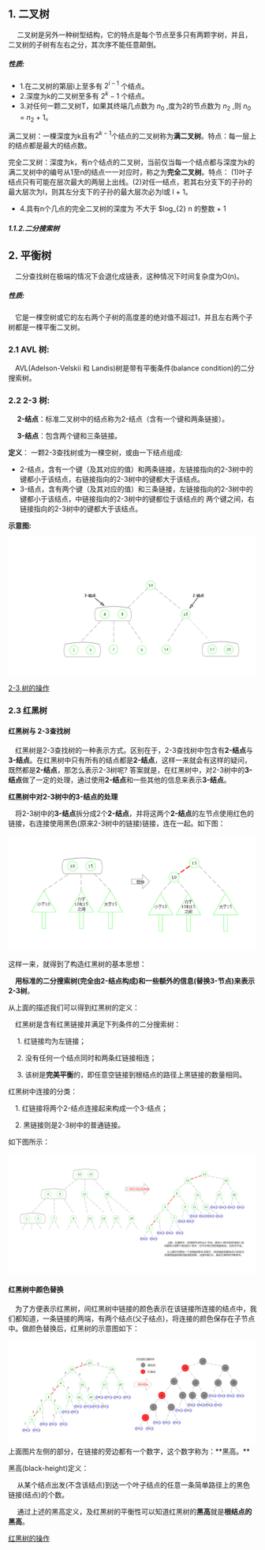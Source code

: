  ## 1. 二叉树
  &ensp;&ensp; 二叉树是另外一种树型结构，它的特点是每个节点至多只有两颗字树，并且，二叉树的子树有左右之分，其次序不能任意颠倒。
 ##### 性质:
  * 1.在二叉树的第层i上至多有 $2^{i - 1}$ 个结点。
  * 2.深度为k的二叉树至多有 $2^{k} - 1$ 个结点。
  * 3.对任何一颗二叉树T，如果其终端几点数为 $n_{0}$ ,度为2的节点数为 $n_{2}$ ,则 $n_{0}$ = $n_{2}$ + 1。
  
   满二叉树：一棵深度为k且有$2^{k - 1}$个结点的二叉树称为**满二叉树**。特点：每一层上的结点都是最大的结点数。
   
   完全二叉树：深度为k，有n个结点的二叉树，当前仅当每一个结点都与深度为k的满二叉树中的编号从1至n的结点一一对应时，称之为**完全二叉树**。特点：
   (1)叶子结点只有可能在层次最大的两层上出线。(2)对任一结点，若其右分支下的子孙的最大层次为l，则其左分支下的子孙的最大层次必为l或
   l + 1。
   
   * 4.具有n个几点的完全二叉树的深度为 不大于 $log_{2} n 的整数 + 1
 ##### 1.1.2.二分搜索树
 
 ## 2. 平衡树
 &ensp;&ensp;二分查找树在极端的情况下会退化成链表，这种情况下时间复杂度为O(n)。
 ##### 性质:
 &ensp;&ensp;它是一棵空树或它的左右两个子树的高度差的绝对值不超过1，并且左右两个子树都是一棵平衡二叉树。
 
 ### 2.1  AVL 树:
  &ensp;&ensp;AVL(Adelson-Velskii 和 Landis)树是带有平衡条件(balance condition)的二分搜索树。
 
 ### 2.2  2-3 树:
 &ensp;&ensp; **2-结点**：标准二叉树中的结点称为2-结点（含有一个键和两条链接）。
 
 &ensp;&ensp; **3-结点**：包含两个键和三条链接。
 
 **定义**：
 一颗2-3查找树或为一棵空树，或由一下结点组成:
 * 2-结点，含有一个键（及其对应的值）和两条链接，左链接指向的2-3树中的键都小于该结点，右链接指向的2-3树中的键都大于该结点。
 * 3-结点，含有两个键（及其对应的值）和三条链接，左链接指向的2-3树中的键都小于该结点，中链接指向的2-3树中的键都位于该结点的
 两个键之间，右链接指向的2-3树中的键都大于该结点。
 
 **示意图:**
 
  <div align="center">
     <img src="https://github.com/FunCheney/data-structure/blob/master/src/main/java/com/fchen/datastructure/tree/image/2-3-tree.jpg">
  </div>
  
  [2-3 树的操作]

 ### 2.3 红黑树
 
 #### 红黑树与 2-3查找树
 &ensp;&ensp;红黑树是2-3查找树的一种表示方式。区别在于，2-3查找树中包含有**2-结点**与**3-结点**。在红黑树中只有所有的结点都是**2-结点**，这样一来就会有这样的疑问，既然都是**2-结点**，那怎么表示2-3树呢? 答案就是，在红黑树中，对2-3树中的**3-结点**做了一定的处理，通过使用**2-结点**和一些其他的信息来表示**3-结点**。
 
 **红黑树中对2-3树中的3-结点的处理**
 
 &ensp;&ensp;将2-3树中的**3-结点**拆分成2个**2-结点**，并将这两个**2-结点**的左节点使用红色的链接，右连接使用黑色(原来2-3树中的链接)链接，连在一起。如下图：
 
 <div align="center">
      <img src="https://github.com/FunCheney/data-structure/blob/master/src/main/java/com/fchen/datastructure/tree/image/rbTree_0.jpg">
  </div>
 
 这样一来，就得到了构造红黑树的基本思想：
 
 &ensp;&ensp;**用标准的二分搜索树(完全由2-结点构成)和一些额外的信息(替换3-节点)来表示2-3树**。
 
 从上面的描述我们可以得到红黑树的定义：
 
&ensp;&ensp;红黑树是含有红黑链接并满足下列条件的二分搜索树：
 
&ensp;&ensp; 1. 红链接均为左链接；

&ensp;&ensp; 2. 没有任何一个结点同时和两条红链接相连；
  
&ensp;&ensp; 3. 该树是**完美平衡**的，即任意空链接到根结点的路径上黑链接的数量相同。


红黑树中连接的分类：
 
&ensp;&ensp;1. 红链接将两个2-结点连接起来构成一个3-结点；
 
&ensp;&ensp;2. 黑链接则是2-3树中的普通链接。
 
 如下图所示：
 
 <div align="center">
       <img src="https://github.com/FunCheney/data-structure/blob/master/src/main/java/com/fchen/datastructure/tree/image/rbTree_1.jpg">
   </div>
 
 #### 红黑树中颜色替换
 &ensp;&ensp;为了方便表示红黑树，间红黑树中链接的颜色表示在该链接所连接的结点中，我们都知道，一条链接的两端，有两个结点(父子结点)，将连接的颜色保存在子节点中。做颜色替换后，红黑树的示意图如下：
 
  <div align="center">
        <img src="https://github.com/FunCheney/data-structure/blob/master/src/main/java/com/fchen/datastructure/tree/image/rbTree_2.jpg">
    </div>
 上面图片左侧的部分，在链接的旁边都有一个数字，这个数字称为：**黑高。**
 
 黑高(black-height)定义：
 
 &ensp;&ensp; 从某个结点出发(不含该结点)到达一个叶子结点的任意一条简单路径上的黑色链接(结点)的个数。
 
 &ensp;&ensp; 通过上述的黑高定义，及红黑树的平衡性可以知道红黑树的**黑高**就是**根结点的黑高**。
 
 
 
 [红黑树的操作]
 
 [红黑树的操作]:https://github.com/FunCheney/data-structure/blob/master/src/main/java/com/fchen/datastructure/tree/redblacktree/README.md
 
 [2-3 树的操作]:https://github.com/FunCheney/data-structure/blob/master/src/main/java/com/fchen/datastructure/tree/23searchtree/README.md
 

